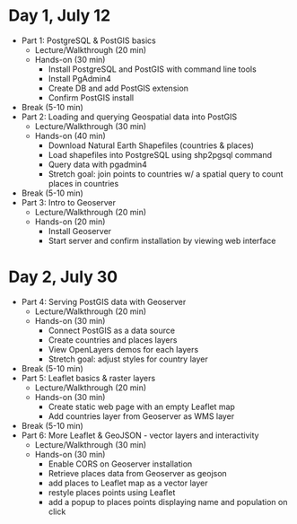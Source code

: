 # Day 1, July 12

- Part 1: PostgreSQL & PostGIS basics
	- Lecture/Walkthrough (20 min)
	- Hands-on (30 min)
		- Install PostgreSQL and PostGIS with command line tools
		- Install PgAdmin4
		- Create DB and add PostGIS extension
		- Confirm PostGIS install
- Break (5-10 min)
- Part 2: Loading and querying Geospatial data into PostGIS 
	- Lecture/Walkthrough (30 min)
	- Hands-on (40 min)
		- Download Natural Earth Shapefiles (countries & places)
		- Load shapefiles into PostgreSQL using shp2pgsql command
		- Query data with pgadmin4
		- Stretch goal: join points to countries w/ a spatial query to count places in countries
- Break (5-10 min)
- Part 3: Intro to Geoserver
	- Lecture/Walkthrough (20 min)
	- Hands-on (20 min)
		- Install Geoserver
		- Start server and confirm installation by viewing web interface
		
# Day 2, July 30

- Part 4: Serving PostGIS data with Geoserver
	- Lecture/Walkthrough (20 min)
	- Hands-on (30 min)
		- Connect PostGIS as a data source
		- Create countries and places layers
		- View OpenLayers demos for each layers
		- Stretch goal: adjust styles for country layer
- Break (5-10 min)
- Part 5: Leaflet basics & raster layers
	- Lecture/Walkthrough (20 min)
	- Hands-on (30 min)
		- Create static web page with an empty Leaflet map
		- Add countries layer from Geoserver as WMS layer
- Break (5-10 min)
- Part 6: More Leaflet & GeoJSON - vector layers and interactivity
	- Lecture/Walkthrough (30 min)
	- Hands-on (30 min)
		- Enable CORS on Geoserver installation
		- Retrieve places data from Geoserver as geojson
		- add places to Leaflet map as a vector layer
		- restyle places points using Leaflet
		- add a popup to places points displaying name and population on click
